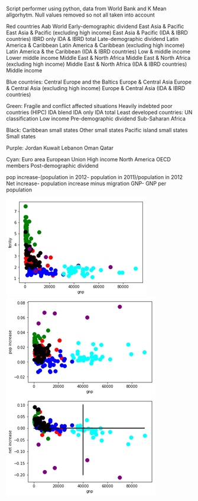 Script performer using python, data from World Bank and K Mean allgorhytm. Null values removed so not all taken into account

Red countries
Aab World
Early-demographic dividend
East Asia & Pacific
East Asia & Pacific (excluding high income)
East Asia & Pacific (IDA & IBRD countries)
IBRD only
IDA & IBRD total
Late-demographic dividend
Latin America & Caribbean
Latin America & Caribbean (excluding high income)
Latin America & the Caribbean (IDA & IBRD countries)
Low & middle income
Lower middle income
Middle East & North Africa
Middle East & North Africa (excluding high income)
Middle East & North Africa (IDA & IBRD countries)
Middle income

Blue countries:
Central Europe and the Baltics
Europe & Central Asia
Europe & Central Asia (excluding high income)
Europe & Central Asia (IDA & IBRD countries)

Green:
Fragile and conflict affected situations
Heavily indebted poor countries (HIPC)
IDA blend
IDA only
IDA total
Least developed countries: UN classification
Low income
Pre-demographic dividend
Sub-Saharan Africa

Black:
Caribbean small states
Other small states
Pacific island small states
Small states

Purple:
Jordan
Kuwait
Lebanon
Oman
Qatar

Cyan:
Euro area
European Union
High income
North America
OECD members
Post-demographic dividend

pop increase-(population in 2012- population in 2011)/population in 2012
Net increase- population increase minus migration
GNP- GNP per population


![alt text](https://github.com/Ammon1/World-Bank-analysis/blob/master/ferility_gnp.png)
![alt text](https://github.com/Ammon1/World-Bank-analysis/blob/master/gnp_pop-increase.png)
![alt text](https://github.com/Ammon1/World-Bank-analysis/blob/master/netIncrease_GNP.png)

 

 

 
 
 
 


